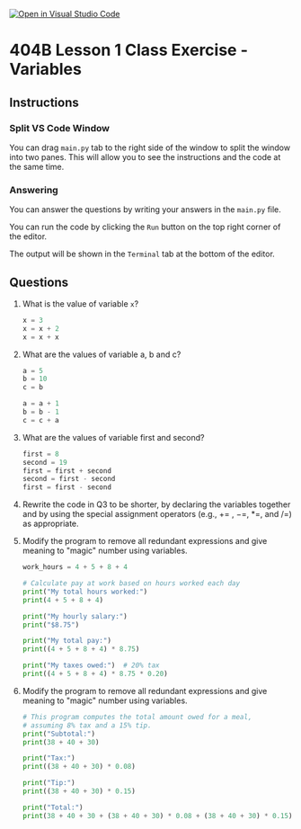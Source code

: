 [![Open in Visual Studio Code](https://classroom.github.com/assets/open-in-vscode-718a45dd9cf7e7f842a935f5ebbe5719a5e09af4491e668f4dbf3b35d5cca122.svg)](https://classroom.github.com/online_ide?assignment_repo_id=13318846&assignment_repo_type=AssignmentRepo)
# 404B Lesson 1 Class Exercise - Variables

## Instructions

### Split VS Code Window

You can drag `main.py` tab to the right side of the window to split the window into two panes. This will allow you to see the instructions and the code at the same time.

### Answering

You can answer the questions by writing your answers in the `main.py` file.

You can run the code by clicking the `Run` button on the top right corner of the editor.

The output will be shown in the `Terminal` tab at the bottom of the editor.

## Questions

1. What is the value of variable `x`?

   ```python
   x = 3
   x = x + 2
   x = x + x
   ```

2. What are the values of variable a, b and c?

    ```python
    a = 5
    b = 10
    c = b

    a = a + 1
    b = b - 1
    c = c + a
    ```

3. What are the values of variable first and second?

    ```python
    first = 8
    second = 19
    first = first + second
    second = first - second
    first = first - second
    ```

4. Rewrite the code in Q3 to be shorter, by declaring the variables together and by using the special assignment operators (e.g., += , −=, *=, and /=) as appropriate.

5. Modify the program to remove all redundant expressions and give meaning to "magic" number using variables.

    ```python
    work_hours = 4 + 5 + 8 + 4

    # Calculate pay at work based on hours worked each day
    print("My total hours worked:")
    print(4 + 5 + 8 + 4)

    print("My hourly salary:")
    print("$8.75")

    print("My total pay:")
    print((4 + 5 + 8 + 4) * 8.75)

    print("My taxes owed:")  # 20% tax
    print((4 + 5 + 8 + 4) * 8.75 * 0.20)
    ```

6. Modify the program to remove all redundant expressions and give meaning to "magic" number using variables.

    ```python
    # This program computes the total amount owed for a meal,
    # assuming 8% tax and a 15% tip.
    print("Subtotal:")
    print(38 + 40 + 30)
    
    print("Tax:")
    print((38 + 40 + 30) * 0.08)
    
    print("Tip:")
    print((38 + 40 + 30) * 0.15)
    
    print("Total:")
    print(38 + 40 + 30 + (38 + 40 + 30) * 0.08 + (38 + 40 + 30) * 0.15)
    ```
